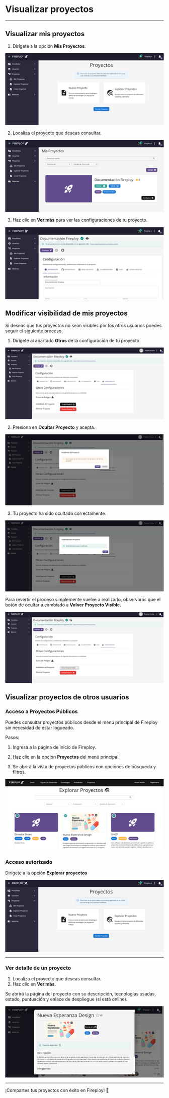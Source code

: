 # Visualizar proyectos

---

## Visualizar mis proyectos

1. Dirígete a la opción **Mis Proyectos**.

![alt text](image.png)

2. Localiza el proyecto que deseas consultar.

![alt text](image-5.png)

3. Haz clic en **Ver más** para ver las configuraciones de tu proyecto.

![alt text](image-6.png)

## Modificar visibilidad de mis proyectos

Si deseas que tus proyectos no sean visibles por los otros usuarios puedes seguir el siguiente proceso.

1. Dirígete al apartado **Otros** de la configuración de tu proyecto.

![alt text](image-8.png)

2. Presiona en **Ocultar Proyecto** y acepta.

![alt text](image-9.png)

3. Tu proyecto ha sido ocultado correctamente.

![alt text](image-10.png)

Para revertir el proceso simplemente vuelve a realizarlo, observarás que el botón de ocultar a cambiado a **Volver Proyecto Visible**.

![alt text](image-11.png)

## Visualizar proyectos de otros usuarios

### Acceso a Proyectos Públicos

Puedes consultar proyectos públicos desde el menú principal de Fireploy sin necesidad de estar logueado.

Pasos:

1. Ingresa a la página de inicio de Fireploy.

2. Haz clic en la opción **Proyectos** del menú principal.

3. Se abrirá la vista de proyectos públicos con opciones de búsqueda y filtros.

![alt text](image-2.png)

### Acceso autorizado

Dirígete a la opción **Explorar proyectos**

![alt text](image-4.png)

---

### Ver detalle de un proyecto

1. Localiza el proyecto que deseas consultar.
2. Haz clic en **Ver más**.

Se abrirá la página del proyecto con su descripción, tecnologías usadas, estado, puntuación y enlace de despliegue (si está online).

![alt text](image-7.png)

---

¡Compartes tus proyectos con éxito en Fireploy! 🎉


